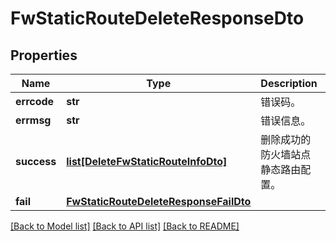 # FwStaticRouteDeleteResponseDto

## Properties
Name | Type | Description | Notes
------------ | ------------- | ------------- | -------------
**errcode** | **str** | 错误码。 | 
**errmsg** | **str** | 错误信息。 | 
**success** | [**list[DeleteFwStaticRouteInfoDto]**](DeleteFwStaticRouteInfoDto.md) | 删除成功的防火墙站点静态路由配置。 | [optional] 
**fail** | [**FwStaticRouteDeleteResponseFailDto**](FwStaticRouteDeleteResponseFailDto.md) |  | [optional] 

[[Back to Model list]](../README.md#documentation-for-models) [[Back to API list]](../README.md#documentation-for-api-endpoints) [[Back to README]](../README.md)


